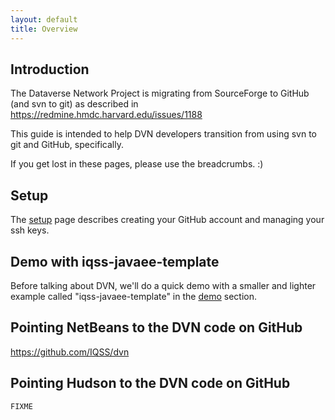 ```yaml
---
layout: default
title: Overview
---
```

## Introduction

The Dataverse Network Project is migrating from SourceForge to GitHub (and svn to git) as described in https://redmine.hmdc.harvard.edu/issues/1188

This guide is intended to help DVN developers transition from using svn to git and GitHub, specifically.

If you get lost in these pages, please use the breadcrumbs. :)

## Setup

The [setup](setup) page describes creating your GitHub account and managing your ssh keys.

## Demo with iqss-javaee-template

Before talking about DVN, we'll do a quick demo with a smaller and lighter example called "iqss-javaee-template" in the [demo](demo) section.

## Pointing NetBeans to the DVN code on GitHub

https://github.com/IQSS/dvn

## Pointing Hudson to the DVN code on GitHub

`FIXME`
